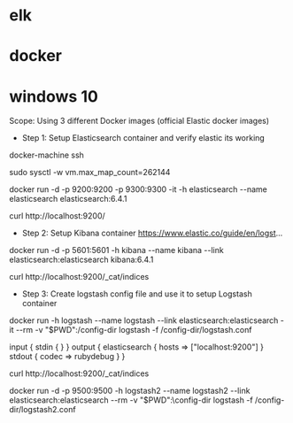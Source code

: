 # elk
# docker
# windows 10
Scope: Using 3 different Docker images (official Elastic docker images) 
- Step 1: Setup Elasticsearch container and verify elastic its working 

docker-machine ssh 

sudo sysctl -w vm.max_map_count=262144

docker run -d -p 9200:9200 -p 9300:9300 -it -h elasticsearch --name elasticsearch elasticsearch:6.4.1

curl http://localhost:9200/ 

- Step 2: Setup Kibana container https://www.elastic.co/guide/en/logst... 

docker run -d -p 5601:5601 -h kibana --name kibana --link elasticsearch:elasticsearch kibana:6.4.1 

curl http://localhost:9200/_cat/indices 

- Step 3: Create logstash config file and use it to setup Logstash container 

docker run -h logstash --name logstash --link elasticsearch:elasticsearch -it --rm -v "$PWD":/config-dir logstash -f /config-dir/logstash.conf 

input { stdin { } }
output {
  elasticsearch { hosts => ["localhost:9200"] }
  stdout { codec => rubydebug }
}

curl http://localhost:9200/_cat/indices 

docker run -d -p 9500:9500 -h logstash2 --name logstash2 --link elasticsearch:elasticsearch --rm -v "$PWD":\config-dir logstash -f /config-dir/logstash2.conf
